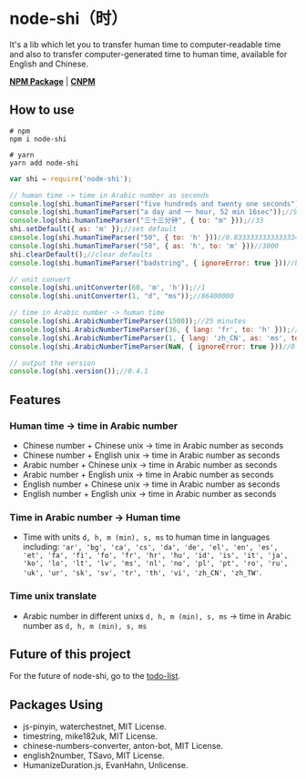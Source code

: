 # node-shi（时）

It's a lib which let you to transfer human time to computer-readable time and also to transfer computer-generated time to human time, available for English and Chinese.

[**NPM Package**](https://www.npmjs.com/package/node-shi) | [**CNPM**](https://npm.taobao.org/package/node-shi)

## How to use

```shell
# npm
npm i node-shi

# yarn
yarn add node-shi
```

```javascript
var shi = require('node-shi');

// human time -> time in Arabic number as seconds
console.log(shi.humanTimeParser("five hundreds and twenty one seconds"));//521
console.log(shi.humanTimeParser("a day and 一 hour, 52 min 16sec"));//93136
console.log(shi.humanTimeParser("三十三分钟", { to: "m" }));//33
shi.setDefault({ as: 'm' });//set default
console.log(shi.humanTimeParser("50", { to: 'h' }))//0.8333333333333334
console.log(shi.humanTimeParser("50", { as: 'h', to: 'm' }))//3000
shi.clearDefault();//clear defaults
console.log(shi.humanTimeParser("badstring", { ignoreError: true }))//badstring (because errors ignored)

// unit convert
console.log(shi.unitConverter(60, 'm', 'h'));//1
console.log(shi.unitConverter(1, "d", "ms"));//86400000

// time in Arabic number -> human time
console.log(shi.ArabicNumberTimeParser(1500));//25 minutes
console.log(shi.ArabicNumberTimeParser(36, { lang: 'fr', to: 'h' }));//0,01 heure
console.log(shi.ArabicNumberTimeParser(1, { lang: 'zh_CN', as: 'ms', to: 's', round: true }));//0 秒
console.log(shi.ArabicNumberTimeParser(NaN, { ignoreError: true }))//0 seconds (because errors ignored)

// output the version
console.log(shi.version());//0.4.1
```

## Features

### Human time -> time in Arabic number

- Chinese number + Chinese unix -> time in Arabic number as seconds
- Chinese number + English unix -> time in Arabic number as seconds
- Arabic number + Chinese unix -> time in Arabic number as seconds
- Arabic number + English unix -> time in Arabic number as seconds
- English number + Chinese unix -> time in Arabic number as seconds
- English number + English unix -> time in Arabic number as seconds

### Time in Arabic number -> Human time

- Time with units `d, h, m (min), s, ms` to human time in languages including: `'ar', 'bg', 'ca', 'cs', 'da', 'de', 'el', 'en', 'es', 'et', 'fa', 'fi', 'fo', 'fr', 'hr', 'hu', 'id', 'is', 'it', 'ja', 'ko', 'lo', 'lt', 'lv', 'ms', 'nl', 'no', 'pl', 'pt', 'ro', 'ru', 'uk', 'ur', 'sk', 'sv', 'tr', 'th', 'vi', 'zh_CN', 'zh_TW'`.

### Time unix translate

- Arabic number in different unixs `d, h, m (min), s, ms` -> time in Arabic number as `d, h, m (min), s, ms`

## Future of this project

For the future of node-shi, go to the [todo-list](https://github.com/RoderickQiu/node-shi/projects/1).

## Packages Using

- js-pinyin, waterchestnet, MIT License.
- timestring, mike182uk, MIT License.
- chinese-numbers-converter, anton-bot, MIT License.
- english2number, TSavo, MIT License.
- HumanizeDuration.js, EvanHahn, Unlicense.
